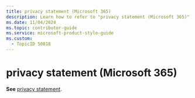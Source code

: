 ```yaml
---
title: privacy statement (Microsoft 365)
description: Learn how to refer to "privacy statement (Microsoft 365)" in your content.
ms.date: 11/04/2024
ms.topic: contributor-guide
ms.service: microsoft-product-style-guide
ms.custom:
  - TopicID 50818
---
```



# privacy statement (Microsoft 365)

**See** [privacy statement](~\a_z_names_terms\p\privacy-statement.md).

